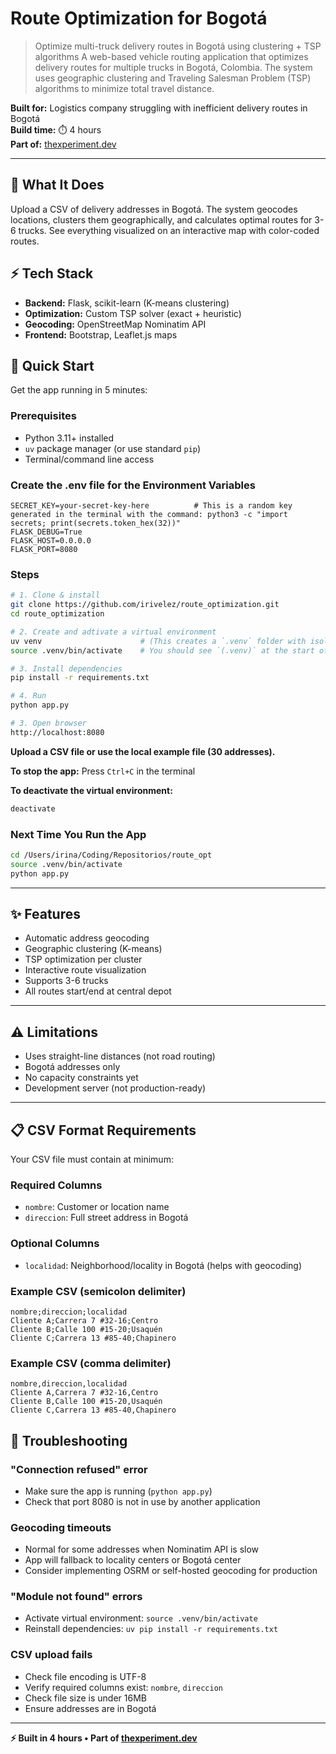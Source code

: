 # Route Optimization for Bogotá

> Optimize multi-truck delivery routes in Bogotá using clustering + TSP algorithms
A web-based vehicle routing application that optimizes delivery routes for multiple trucks in Bogotá, Colombia. The system uses geographic clustering and Traveling Salesman Problem (TSP) algorithms to minimize total travel distance.

**Built for:** Logistics company struggling with inefficient delivery routes in Bogotá  
**Build time:** ⏱️ 4 hours  
**Part of:** [thexperiment.dev](https://thexperiment.dev)

---

## 🎯 What It Does

Upload a CSV of delivery addresses in Bogotá. The system geocodes locations, clusters them geographically, and calculates optimal routes for 3-6 trucks. See everything visualized on an interactive map with color-coded routes.

## ⚡ Tech Stack

- **Backend:** Flask, scikit-learn (K-means clustering)
- **Optimization:** Custom TSP solver (exact + heuristic)
- **Geocoding:** OpenStreetMap Nominatim API
- **Frontend:** Bootstrap, Leaflet.js maps

## 🚀 Quick Start

Get the app running in 5 minutes:

### Prerequisites
- Python 3.11+ installed
- `uv` package manager (or use standard `pip`)
- Terminal/command line access


### Create the .env file for the Environment Variables
```env
SECRET_KEY=your-secret-key-here          # This is a random key generated in the terminal with the command: python3 -c "import secrets; print(secrets.token_hex(32))"
FLASK_DEBUG=True
FLASK_HOST=0.0.0.0
FLASK_PORT=8080
```

### Steps

```bash
# 1. Clone & install
git clone https://github.com/irivelez/route_optimization.git
cd route_optimization

# 2. Create and adtivate a virtual environment
uv venv                      # (This creates a `.venv` folder with isolated Python environment)
source .venv/bin/activate    # You should see `(.venv)` at the start of your terminal prompt.

# 3. Install dependencies
pip install -r requirements.txt

# 4. Run
python app.py

# 3. Open browser
http://localhost:8080
```

**Upload a CSV file or use the local example file (30 addresses).**

**To stop the app:**
Press `Ctrl+C` in the terminal

**To deactivate the virtual environment:**
   ```bash
   deactivate
   ```

### Next Time You Run the App
```bash
cd /Users/irina/Coding/Repositorios/route_opt
source .venv/bin/activate
python app.py
```

---


## ✨ Features

- Automatic address geocoding
- Geographic clustering (K-means)
- TSP optimization per cluster
- Interactive route visualization
- Supports 3-6 trucks
- All routes start/end at central depot

---

## ⚠️ Limitations

- Uses straight-line distances (not road routing)
- Bogotá addresses only
- No capacity constraints yet
- Development server (not production-ready)

---

## 📋 CSV Format Requirements

Your CSV file must contain at minimum:

### Required Columns
- `nombre`: Customer or location name
- `direccion`: Full street address in Bogotá

### Optional Columns
- `localidad`: Neighborhood/locality in Bogotá (helps with geocoding)

### Example CSV (semicolon delimiter)
```csv
nombre;direccion;localidad
Cliente A;Carrera 7 #32-16;Centro
Cliente B;Calle 100 #15-20;Usaquén
Cliente C;Carrera 13 #85-40;Chapinero
```

### Example CSV (comma delimiter)
```csv
nombre,direccion,localidad
Cliente A,Carrera 7 #32-16,Centro
Cliente B,Calle 100 #15-20,Usaquén
Cliente C,Carrera 13 #85-40,Chapinero
```

## 🔧 Troubleshooting

### "Connection refused" error
- Make sure the app is running (`python app.py`)
- Check that port 8080 is not in use by another application

### Geocoding timeouts
- Normal for some addresses when Nominatim API is slow
- App will fallback to locality centers or Bogotá center
- Consider implementing OSRM or self-hosted geocoding for production

### "Module not found" errors
- Activate virtual environment: `source .venv/bin/activate`
- Reinstall dependencies: `uv pip install -r requirements.txt`

### CSV upload fails
- Check file encoding is UTF-8
- Verify required columns exist: `nombre`, `direccion`
- Check file size is under 16MB
- Ensure addresses are in Bogotá

---

**⚡ Built in 4 hours • Part of [thexperiment.dev](https://thexperiment.dev)**
